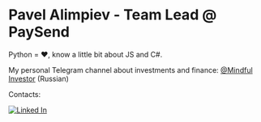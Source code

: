 # Pavel Alimpiev - Team Lead @ PaySend

Python = :heart:, know a little bit about JS and C#.

My personal Telegram channel about investments and finance: [@Mindful Investor](https://t.me/MindfulInvestor) (Russian)

Contacts:

[![Linked In](https://img.shields.io/badge/Linked%20In-blue)](https://www.linkedin.com/in/pavel-alimpiev-4696bb112)
